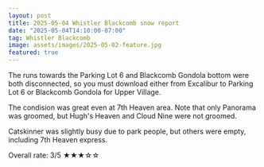 ```yaml
---
layout: post
title: 2025-05-04 Whistler Blackcomb snow report
date: "2025-05-04T14:10:00-07:00"
tag: Whistler Blackcomb
image: assets/images/2025-05-02-feature.jpg
featured: true
---
```


The runs towards the Parking Lot 6 and Blackcomb Gondola bottom were both disconnected, so you must download either from Excalibur to Parking Lot 6 or Blackcomb Gondola for Upper Village.

The condision was great even at 7th Heaven area. Note that only Panorama was groomed, but Hugh's Heaven and Cloud Nine were not groomed.

Catskinner was slightly busy due to park people, but others were empty, including 7th Heaven express.

Overall rate: 3/5 ★★★☆☆

